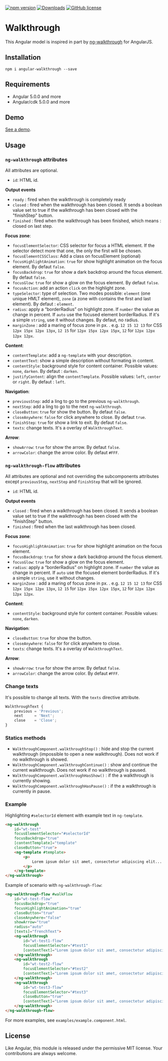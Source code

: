 [![npm version](https://badge.fury.io/js/angular-walkthrough.svg)](https://badge.fury.io/js/angular-walkthrough) [![Downloads](https://img.shields.io/npm/dm/angular-walkthrough.svg)](https://www.npmjs.com/package/angular-walkthrough) [![GitHub license](https://img.shields.io/badge/license-MIT-blue.svg)](https://raw.githubusercontent.com/Zefling/ng-walkthrough/master/LICENSE.md)

# Walkthrough

This Angular model is inspired in part by [ng-walkthrough](https://github.com/souly1/ng-walkthrough) for AngularJS.

## Installation

```
npm i angular-walkthrough --save
```

## Requirements

- Angular 5.0.0 and more
- Angular/cdk 5.0.0 and more

## Demo

[See a demo](https://zefling.github.io/ng-walkthrough/demo/).

## Usage

### `ng-walkthrough` attributes

All attributes are optional.

- `id`: HTML id.

**Output events** 
- `ready` : fired when the walkthrough is completely ready
- `closed` : fired when the walkthrough has been closed. It sends a boolean value set to true if the walkthrough has been closed with the "finishStep" button.
- `finished` : fired when the walkthrough has been finished, which means : closed on last step.

**Focus zone**:
- `focusElementSelector`: CSS selector for focus a HTML element. If the selector detect more that one, the only the first will be chosen.
- `focusElementCSSClass`: Add a class on focusElement (optional)
- `focusHighlightAnimation`: `true` for show highlight animation on the focus element. By defaut `false`.
- `focusBackdrop`: `true` for show a dark backdrop around the focus element. By defaut `false`.
- `focusGlow`: `true` for show a glow on the focus element. By defaut `false`.
- `focusAction`: add an action `click` on the highlight zone.
- `typeSelector`: type of selection. Two modes possible: `element` (one unique HMLT element), `zone` (a zone with contains the first and last element). By defaut : `element`.
- `radius`: apply a “borderRadius” on highlight zone. If `number` the value as change in percent. If `auto` use the focused element borderRadius. If it's a simple `string`, use it without changes. By defaut, no radius.
- `marginZone` : add a maring of focus zone in px. . e.g. `12 15 12 13` for CSS `12px 15px 12px 13px`,  `12 15` for `12px 15px 12px 15px`,  `12` for `12px 12px 12px 12px`.

**Content**:
- `contentTemplate`: add a `ng-template` with your description.
- `contentText`: show a simple description without formating in content.
- `contentStyle`: background style for content container. Possible values: `none`, `darken`. By defaut : `darken`.
- `justifyContent`: align the `contentTemplate`. Possible values: `left`, `center` or `right`. By defaut : `left`.

**Navigation**:
- `previousStep`: add a ling to go to the previous `ng-walkthrough`.
- `nextStep`: add a ling to go to the next `ng-walkthrough`.
- `closeButton`: `true` for show the button. By defaut `false`.
- `closeAnywhere`: `false` for click anywhere to close. By defaut `true`.
- `finishStep`: `true` for show a link to exit. By defaut `false`.
- `texts`: change texts. It's a overlay of `WalkthroughText`.

**Arrow**:
- `showArrow`: `true` for show the arrow. By defaut `false`.
- `arrowColor`: change the arrow color. By defaut `#FFF`.

### `ng-walkthrough-flow` attributes

All attributes are optional and not overriding the subcomponents attributes except `previousStep`, `nextStep` and `finishStep` that will be ignored.

- `id`: HTML id.

**Output events** 
- `closed` : fired when a walkthrough has been closed. It sends a boolean value set to true if the walkthrough has been closed with the "finishStep" button.
- `finished` : fired when the last walkthrough has been closed.

**Focus zone**:
- `focusHighlightAnimation`: `true` for show highlight animation on the focus element.
- `focusBackdrop`: `true` for show a dark backdrop around the focus element.
- `focusGlow`: `true` for show a glow on the focus element.
- `radius`: apply a “borderRadius” on highlight zone. If `number` the value as change in percent. If `auto` use the focused element borderRadius. If it's a simple `string`, use it without changes.
- `marginZone` : add a maring of focus zone in px. . e.g. `12 15 12 13` for CSS `12px 15px 12px 13px`,  `12 15` for `12px 15px 12px 15px`,  `12` for `12px 12px 12px 12px`.


**Content**:
- `contentStyle`: background style for content container. Possible values: `none`, `darken`.

**Navigation**:
- `closeButton`: `true` for show the button.
- `closeAnywhere`: `false` for for click anywhere to close.
- `texts`: change texts. It's a overlay of `WalkthroughText`.

**Arrow**:
- `showArrow`: `true` for show the arrow. By defaut `false`.
- `arrowColor`: change the arrow color. By defaut `#FFF`.

### Change texts

It's possible to change all texts. With the `texts`  directive attribute.

```typescript
WalkthroughText {
    previous = 'Previous';
    next     = 'Next';
    close    = 'Close';
}
```

### Statics methods

- `WalkthroughComponent.walkthroughStop()` : hide and stop the current walkthrough (impossible to open a new walkthrough).
Does not work if no walkthrough is showed.
- `WalkthroughComponent.walkthroughContinue()` : show and continue the current walkthrough. Does not work if no walkthrough is paused.
- `WalkthroughComponent.walkthroughHasShow()` : if the a walkthrough is currently showing.
- `WalkthroughComponent.walkthroughHasPause()` : if the a walkthrough is currently in pause.

### Example

Highlighting `#selectorId` element with example text in `ng-template`.

```html
<ng-walkthrough
    id="wt-test"
    focusElementSelector="#selectorId"
    focusBackdrop="true"
    [contentTemplate]="template"
    closeButton="true">
    <ng-template #template>
        <p>
            Lorem ipsum dolor sit amet, consectetur adipiscing elit...
        </p>
    </ng-template>
</ng-walkthrough>
```

Example of scenario with `ng-walkthrough-flow`:

```html
<ng-walkthrough-flow #walkFlow
    id="wt-test-flow"
    focusBackdrop="true"
    focusHighlightAnimation="true"
    closeButton="true"
    closeAnywhere="false"
    showArrow="true"
    radius="auto"
    [texts]="frenchText">
    <ng-walkthrough
        id="wt-test1-flow"
        focusElementSelector="#test1"
        [contentText]="Lorem ipsum dolor sit amet, consectetur adipiscing elit...">
    </ng-walkthrough>
    <ng-walkthrough
        id="wt-test2-flow"
        focusElementSelector="#test2"
        [contentText]="Lorem ipsum dolor sit amet, consectetur adipiscing elit...">
    </ng-walkthrough>
    <ng-walkthrough
        id="wt-test3-flow"
        focusElementSelector="#test3"
        closeButton="true"
        [contentText]="Lorem ipsum dolor sit amet, consectetur adipiscing elit...">
    </ng-walkthrough>
</ng-walkthrough-flow>
```

For more examples, see `examples/example.component.html`.

## License

Like Angular, this module is released under the permissive MIT license. Your contributions are always welcome.
